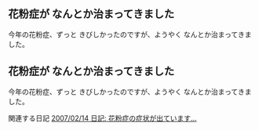 ## 花粉症が なんとか治まってきました

今年の花粉症、ずっと きびしかったのですが、ようやく なんとか治まってきました。






## 花粉症が なんとか治まってきました


今年の花粉症、ずっと きびしかったのですが、ようやく なんとか治まってきました。

関連する日記
[2007/02/14 日記: 花粉症の症状が出ています…](ig070214.html)